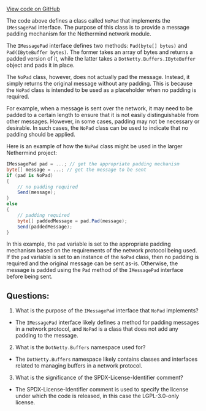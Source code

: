 [View code on GitHub](https://github.com/NethermindEth/nethermind/src/Nethermind/Nethermind.Network/NoPad.cs)

The code above defines a class called `NoPad` that implements the `IMessagePad` interface. The purpose of this class is to provide a message padding mechanism for the Nethermind network module. 

The `IMessagePad` interface defines two methods: `Pad(byte[] bytes)` and `Pad(IByteBuffer bytes)`. The former takes an array of bytes and returns a padded version of it, while the latter takes a `DotNetty.Buffers.IByteBuffer` object and pads it in place. 

The `NoPad` class, however, does not actually pad the message. Instead, it simply returns the original message without any padding. This is because the `NoPad` class is intended to be used as a placeholder when no padding is required. 

For example, when a message is sent over the network, it may need to be padded to a certain length to ensure that it is not easily distinguishable from other messages. However, in some cases, padding may not be necessary or desirable. In such cases, the `NoPad` class can be used to indicate that no padding should be applied. 

Here is an example of how the `NoPad` class might be used in the larger Nethermind project:

```csharp
IMessagePad pad = ...; // get the appropriate padding mechanism
byte[] message = ...; // get the message to be sent
if (pad is NoPad)
{
    // no padding required
    Send(message);
}
else
{
    // padding required
    byte[] paddedMessage = pad.Pad(message);
    Send(paddedMessage);
}
```

In this example, the `pad` variable is set to the appropriate padding mechanism based on the requirements of the network protocol being used. If the `pad` variable is set to an instance of the `NoPad` class, then no padding is required and the original message can be sent as-is. Otherwise, the message is padded using the `Pad` method of the `IMessagePad` interface before being sent.
## Questions: 
 1. What is the purpose of the `IMessagePad` interface that `NoPad` implements?
- The `IMessagePad` interface likely defines a method for padding messages in a network protocol, and `NoPad` is a class that does not add any padding to the message.

2. What is the `DotNetty.Buffers` namespace used for?
- The `DotNetty.Buffers` namespace likely contains classes and interfaces related to managing buffers in a network protocol.

3. What is the significance of the SPDX-License-Identifier comment?
- The SPDX-License-Identifier comment is used to specify the license under which the code is released, in this case the LGPL-3.0-only license.